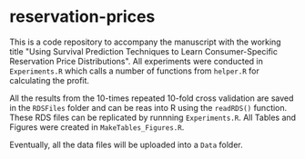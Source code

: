 # reservation-prices
This is a code repository to accompany the manuscript with the working title "Using Survival Prediction Techniques to Learn Consumer-Specific Reservation Price Distributions". All experiments were conducted in `Experiments.R` which calls a number of functions from `helper.R` for calculating the profit. 

All the results from the 10-times repeated 10-fold cross validation are saved in the `RDSFiles` folder and can be reas into R using the `readRDS()` function. These RDS files can be replicated by runnning `Experiments.R`. All Tables and Figures were created in `MakeTables_Figures.R`.  

Eventually, all the data files will be uploaded into a `Data` folder.
